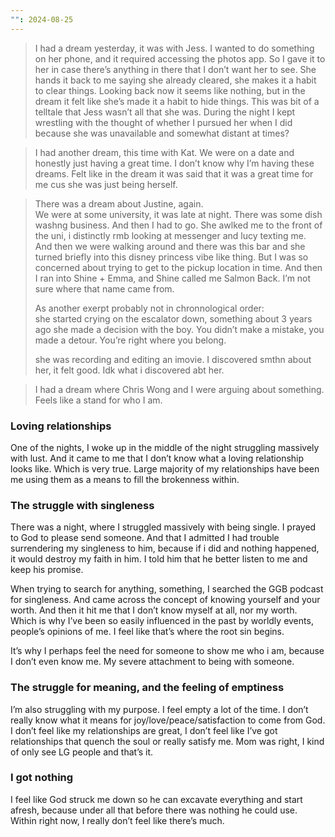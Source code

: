 ```yaml
---
"": 2024-08-25
---
```

> I had a dream yesterday, it was with Jess. I wanted to do something on her phone, and it required accessing the photos app. So I gave it to her in case there’s anything in there that I don’t want her to see. She hands it back to me saying she already cleared, she makes it a habit to clear things. Looking back now it seems like nothing, but in the dream it felt like she’s made it a habit to hide things. This was bit of a telltale that Jess wasn’t all that she was. During the night I kept wrestling with the thought of whether I pursued her when I did because she was unavailable and somewhat distant at times?

> I had another dream, this time with Kat. We were on a date and honestly just having a great time. I don’t know why I’m having these dreams. Felt like in the dream it was said that it was a great time for me cus she was just being herself.

> There was a dream about Justine, again.  
> We were at some university, it was late at night. There was some dish washng business. And then I had to go. She awlked me to the front of the uni, i distinctly rmb looking at messenger and lucy texting me.  
> And then we were walking around and there was this bar and she turned briefly into this disney princess vibe like thing. But I was so concerned about trying to get to the pickup location in time. And then I ran into Shine + Emma, and Shine called me Salmon Back. I’m not sure where that name came from.  
>   
> As another exerpt probably not in chronnological order:  
> she started crying on the escalator down, something about 3 years ago she made a decision with the boy. You didn’t make a mistake, you made a detour. You’re right where you belong.  
>   
> she was recording and editing an imovie. I discovered smthn about her, it felt good. Idk what i discovered abt her.  

> I had a dream where Chris Wong and I were arguing about something. Feels like a stand for who I am.

### Loving relationships

One of the nights, I woke up in the middle of the night struggling massively with lust. And it came to me that I don’t know what a loving relationship looks like. Which is very true. Large majority of my relationships have been me using them as a means to fill the brokenness within.

### The struggle with singleness

There was a night, where I struggled massively with being single. I prayed to God to please send someone. And that I admitted I had trouble surrendering my singleness to him, because if i did and nothing happened, it would destroy my faith in him. I told him that he better listen to me and keep his promise.

When trying to search for anything, something, I searched the GGB podcast for singleness. And came across the concept of knowing yourself and your worth. And then it hit me that I don’t know myself at all, nor my worth. Which is why I’ve been so easily influenced in the past by worldly events, people’s opinions of me. I feel like that’s where the root sin begins.

It’s why I perhaps feel the need for someone to show me who i am, because I don’t even know me. My severe attachment to being with someone.

### The struggle for meaning, and the feeling of emptiness

I’m also struggling with my purpose. I feel empty a lot of the time. I don’t really know what it means for joy/love/peace/satisfaction to come from God. I don’t feel like my relationships are great, I don’t feel like I’ve got relationships that quench the soul or really satisfy me. Mom was right, I kind of only see LG people and that’s it.

### I got nothing

I feel like God struck me down so he can excavate everything and start afresh, because under all that before there was nothing he could use. Within right now, I really don’t feel like there’s much.